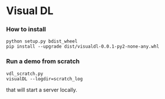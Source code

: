 # Visual DL

### How to install
```
python setup.py bdist_wheel
pip install --upgrade dist/visualdl-0.0.1-py2-none-any.whl
```

### Run a demo from scratch
```
vdl_scratch.py
visualDL --logdir=scratch_log
```
that will start a server locally.
